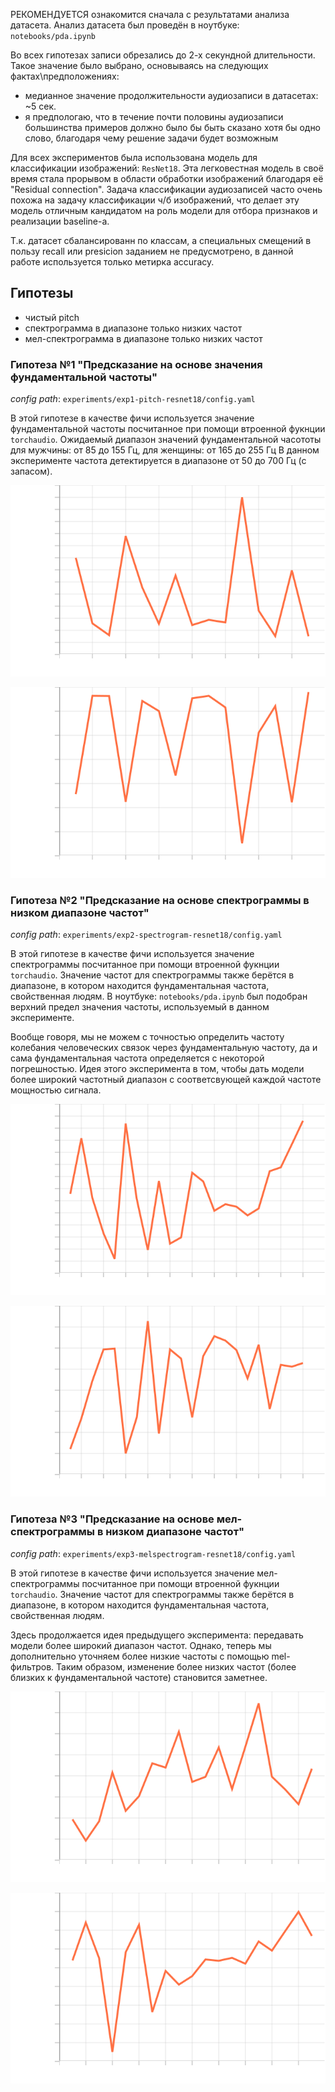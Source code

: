 РЕКОМЕНДУЕТСЯ ознакомится сначала с результатами анализа датасета.
Анализ датасета был проведён в ноутбуке: `notebooks/pda.ipynb` 

Во всех гипотезах записи обрезались до 2-х секундной длительности. Такое значение было выбрано, основываясь на следующих фактах\предположениях:
* медианное значение продолжительности аудиозаписи в датасетах: ~5 сек.
* я предпологаю, что в течение почти половины аудиозаписи большинства примеров должно было бы быть сказано хотя бы одно слово, благодаря чему решение задачи будет возможным

Для всех экспериментов была использована модель для классификации изображений: `ResNet18`. Эта легковестная модель в своё время стала прорывом в области обработки изображений благодаря её "Residual connection". Задача классификации аудиозаписей часто очень похожа на задачу классификации ч/б изображений, что делает эту модель отличным кандидатом на роль модели для отбора признаков и реализации baseline-а.

Т.к. датасет сбалансированн по классам, а специальных смещений в пользу recall или presicion заданием не предусмотрено, в данной работе используется только метирка accuracy.

## Гипотезы
* чистый pitch
* спектрограмма в диапазоне только низких частот
* мел-спектрограмма в диапазоне только низких частот

### Гипотеза №1 "Предсказание на основе значения фундаментальной частоты"
*config path*: `experiments/exp1-pitch-resnet18/config.yaml`

В этой гипотезе в качестве фичи используется значение фундаментальной частоты посчитанное при помощи втроенной фукнции `torchaudio`.
Ожидаемый диапазон значений фундаментальной часототы для мужчины: от 85 до 155 Гц, для женщины: от 165 до 255 Гц
В данном эксперименте частота детектируется в диапазоне от 50 до 700 Гц (с запасом).

![Val loss](experiments/exp1-pitch-resnet18/Loss_val.svg)

![Val accuracy](experiments/exp1-pitch-resnet18/accuracy_val.svg)

### Гипотеза №2 "Предсказание на основе спектрограммы в низком диапазоне частот"
*config path*: `experiments/exp2-spectrogram-resnet18/config.yaml`

В этой гипотезе в качестве фичи используется значение спектрограммы посчитанное при помощи втроенной фукнции `torchaudio`. 
Значение частот для спектрограммы также берётся в диапазоне, в котором находится фундаментальная частота, свойственная людям. 
В ноутбуке: `notebooks/pda.ipynb` был подобран верхний предел значения частоты, используемый в данном эксперименте.

Вообще говоря, мы не можем с точностью определить частоту колебания человеческих связок через фундаментальную частоту, да и сама фундаментальная частота определяется с некоторой погрешностью. Идея этого эксперимента в том, чтобы дать модели более широкий частотный диапазон с соответсвующей каждой частоте мощностью сигнала.

![Val loss](experiments/exp2-spectrogram-resnet18/Loss_val.svg)

![Val accuracy](experiments/exp2-spectrogram-resnet18/accuracy_val.svg)

### Гипотеза №3 "Предсказание на основе мел-спектрограммы в низком диапазоне частот"
*config path*: `experiments/exp3-melspectrogram-resnet18/config.yaml`

В этой гипотезе в качестве фичи используется значение мел-спектрограммы посчитанное при помощи втроенной фукнции `torchaudio`. 
Значение частот для спектрограммы также берётся в диапазоне, в котором находится фундаментальная частота, свойственная людям. 

Здесь продолжается идея предыдущего эксперимента: передавать модели более широкий диапазон частот.
Однако, теперь мы дополнительно уточняем более низкие частоты с помощью mel-фильтров. Таким образом, изменение более низких частот (более близких к фундаментальной частоте) становится заметнее.

![Val loss](experiments/exp3-melspectrogram-resnet18/Loss_val.svg)

![Val accuracy](experiments/exp3-melspectrogram-resnet18/accuracy_val.svg)